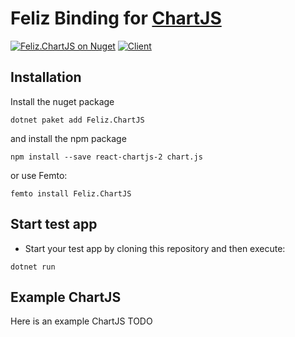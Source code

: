 # Feliz Binding for [ChartJS](https://github.com/reactchartjs/react-chartjs-2)

[![Feliz.ChartJS on Nuget](https://buildstats.info/nuget/Feliz.ChartJS)](https://www.nuget.org/packages/Feliz.ChartJS/)
[![Client](https://github.com/tforkmann/Feliz.ChartJS/actions/workflows/Docs.yml/badge.svg)](https://github.com/tforkmann/Feliz.ChartJS/actions/workflows/Docs.yml)

## Installation
Install the nuget package
```
dotnet paket add Feliz.ChartJS
```

and install the npm package

```
npm install --save react-chartjs-2 chart.js
```

or use Femto:
```
femto install Feliz.ChartJS
```

## Start test app

- Start your test app by cloning this repository and then execute:
```
dotnet run
```

## Example ChartJS
Here is an example ChartJS
TODO
